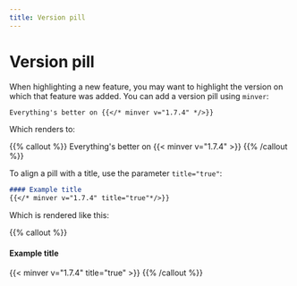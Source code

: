 ```yaml
---
title: Version pill
---
```


# Version pill

When highlighting a new feature, you may want to highlight the version on which that feature was added. You can add a version pill using `minver`:

```markdown
Everything's better on {{</* minver v="1.7.4" */>}}
``` 

Which renders to:

{{% callout %}}
Everything's better on {{< minver v="1.7.4" >}}
{{% /callout %}}

To align a pill with a title, use the parameter `title="true"`:

```markdown
#### Example title
{{</* minver v="1.7.4" title="true"*/>}}
``` 

Which is rendered like this:

{{% callout %}}
#### Example title
{{< minver v="1.7.4" title="true" >}}
{{% /callout %}}
